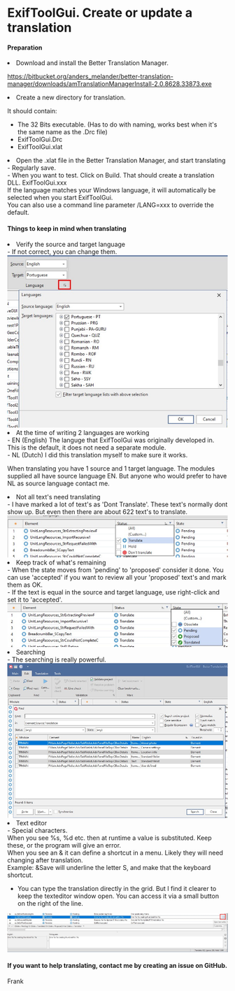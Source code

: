 # ExifToolGui. Create or update a translation 
<h4>Preparation</h4>

<li>Download and install the Better Translation Manager.</li>

https://bitbucket.org/anders_melander/better-translation-manager/downloads/amTranslationManagerInstall-2.0.8628.33873.exe

<li>Create a new directory for translation.</li>

It should contain:
- The 32 Bits executable. (Has to do with naming, works best when it's the same name as the .Drc file) <br>
- ExifToolGui.Drc
- ExifToolGui.xlat 

<li>Open the .xlat file in the Better Translation Manager, and start translating</li>
- Regularly save. <br>
- When you want to test. Click on Build. That should create a translation DLL. ExifToolGui.xxx <br>
  If the language matches your Windows language, it will automatically be selected when you start ExifToolGui. <br>
  You can also use a command line parameter /LANG=xxx to override the default.

<h4>Things to keep in mind when translating</h4>

<li>Verify the source and target language</li>
- If not correct, you can change them.

<img src="source_target.jpg">

<li>At the time of writing 2 languages are working</li>
- EN (English) The languge that ExifToolGui was originally developed in. This is the default, it does not need a separate module.<br>
- NL (Dutch) I did this translation myself to make sure it works.<br>

When translating you have 1 source and 1 target language. The modules supplied all have source language EN. But anyone who would prefer to have NL as source language contact me.

<li>Not all text's need translating</li>
- I have marked a lot of text's as 'Dont Translate'. These text's normally dont show up. But even then there are about 622 text's to translate.

<img src="filter_Status.jpg">

<li>Keep track of what's remaining</li>
- When the state moves from 'pending' to 'proposed' consider it done. You can use 'accepted' if you want to review all your 'proposed' text's and mark them as OK.<br>
- If the text is equal in the source and target language, use right-click and set it to 'accepted'.

<img src="filter_State.jpg">

<li>Searching</li>
- The searching is really powerful. 

<img src="find.jpg">

<li>Text editor</li>
- Special characters.<br>
  When you see %s, %d etc. then at runtime a value is substituted. Keep these, or the program will give an error. <br>
  When you see an & it can define a shortcut in a menu. Likely they will need changing after translation. <br>
  Example: &Save will underline the letter S, and make that the keyboard shortcut.<br>
  
- You can type the translation directly in the grid. But I find it clearer to keep the texteditor window open. You can access it via a small button on the right of the line. 

<img src="texteditor.jpg"><br>

<h4>If you want to help translating, contact me by creating an issue on GitHub.</h4>

Frank
